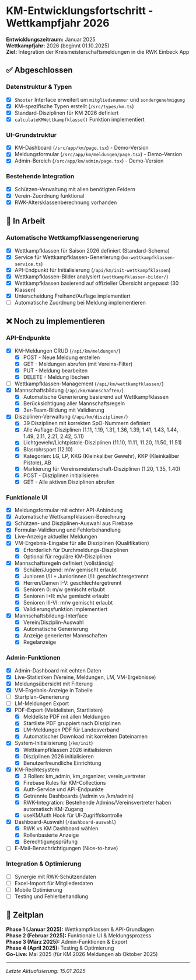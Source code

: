 # KM-Entwicklungsfortschritt - Wettkampfjahr 2026

**Entwicklungszeitraum:** Januar 2025  
**Wettkampfjahr:** 2026 (beginnt 01.10.2025)  
**Ziel:** Integration der Kreismeisterschaftsmeldungen in die RWK Einbeck App

## ✅ Abgeschlossen

### Datenstruktur & Typen
- [x] `Shooter` Interface erweitert um `mitgliedsnummer` und `sondergenehmigung`
- [x] KM-spezifische Typen erstellt (`/src/types/km.ts`)
- [x] Standard-Disziplinen für KM 2026 definiert
- [x] `calculateKMWettkampfklasse()` Funktion implementiert

### UI-Grundstruktur
- [x] KM-Dashboard (`/src/app/km/page.tsx`) - Demo-Version
- [x] Meldungsformular (`/src/app/km/meldungen/page.tsx`) - Demo-Version
- [x] Admin-Bereich (`/src/app/km/admin/page.tsx`) - Demo-Version

### Bestehende Integration
- [x] Schützen-Verwaltung mit allen benötigten Feldern
- [x] Verein-Zuordnung funktional
- [x] RWK-Altersklassenberechnung vorhanden

## 🔄 In Arbeit

### Automatische Wettkampfklassengenerierung
- [x] Wettkampfklassen für Saison 2026 definiert (Standard-Schema)
- [x] Service für Wettkampfklassen-Generierung (`km-wettkampfklassen-service.ts`)
- [x] API-Endpunkt für Initialisierung (`/api/km/init-wettkampfklassen`)
- [x] Wettkampfklassen-Bilder analysiert (`wettkampfklassen-bilder/`)
- [x] Wettkampfklassen basierend auf offizieller Übersicht angepasst (30 Klassen)
- [x] Unterscheidung Freihand/Auflage implementiert
- [ ] Automatische Zuordnung bei Meldung implementieren

## ❌ Noch zu implementieren

### API-Endpunkte
- [x] KM-Meldungen CRUD (`/api/km/meldungen/`)
  - [x] POST - Neue Meldung erstellen
  - [x] GET - Meldungen abrufen (mit Vereins-Filter)
  - [x] PUT - Meldung bearbeiten
  - [x] DELETE - Meldung löschen
- [ ] Wettkampfklassen-Management (`/api/km/wettkampfklassen/`)
- [x] Mannschaftsbildung (`/api/km/mannschaften/`)
  - [x] Automatische Generierung basierend auf Wettkampfklassen
  - [x] Berücksichtigung aller Mannschaftsregeln
  - [x] 3er-Team-Bildung mit Validierung
- [x] Disziplinen-Verwaltung (`/api/km/disziplinen/`)
  - [x] 39 Disziplinen mit korrekten SpO-Nummern definiert
  - [x] Alle Auflage-Disziplinen (1.11, 1.19, 1.31, 1.36, 1.39, 1.41, 1.43, 1.44, 1.49, 2.11, 2.21, 2.42, 5.11)
  - [x] Lichtgewehr/Lichtpistole-Disziplinen (11.10, 11.11, 11.20, 11.50, 11.51)
  - [x] Blasrohrsport (12.10)
  - [x] Kategorien: LG, LP, KKG (Kleinkaliber Gewehr), KKP (Kleinkaliber Pistole), AB
  - [x] Markierung für Vereinsmeisterschaft-Disziplinen (1.20, 1.35, 1.40)
  - [x] POST - Disziplinen initialisieren
  - [x] GET - Alle aktiven Disziplinen abrufen

### Funktionale UI
- [x] Meldungsformular mit echter API-Anbindung
- [x] Automatische Wettkampfklassen-Berechnung
- [x] Schützen- und Disziplinen-Auswahl aus Firebase
- [x] Formular-Validierung und Fehlerbehandlung
- [x] Live-Anzeige aktueller Meldungen
- [x] VM-Ergebnis-Eingabe für alle Disziplinen (Qualifikation)
  - [x] Erforderlich für Durchmeldungs-Disziplinen
  - [x] Optional für reguläre KM-Disziplinen
- [x] Mannschaftsregeln definiert (vollständig)
  - [x] Schüler/Jugend: m/w gemischt erlaubt
  - [x] Junioren I/II + Juniorinnen I/II: geschlechtergetrennt
  - [x] Herren/Damen I-V: geschlechtergetrennt
  - [x] Senioren 0: m/w gemischt erlaubt
  - [x] Senioren I+II: m/w gemischt erlaubt
  - [x] Senioren III-VI: m/w gemischt erlaubt
  - [x] Validierungsfunktion implementiert
- [x] Mannschaftsbildung-Interface
  - [x] Verein/Disziplin-Auswahl
  - [x] Automatische Generierung
  - [x] Anzeige generierter Mannschaften
  - [x] Regelanzeige

### Admin-Funktionen
- [x] Admin-Dashboard mit echten Daten
- [x] Live-Statistiken (Vereine, Meldungen, LM, VM-Ergebnisse)
- [x] Meldungsübersicht mit Filterung
- [x] VM-Ergebnis-Anzeige in Tabelle
- [ ] Startplan-Generierung
- [ ] LM-Meldungen Export
- [x] PDF-Export (Meldelisten, Startlisten)
  - [x] Meldeliste PDF mit allen Meldungen
  - [x] Startliste PDF gruppiert nach Disziplinen
  - [x] LM-Meldungen PDF für Landesverband
  - [x] Automatischer Download mit korrekten Dateinamen
- [x] System-Initialisierung (`/km/init`)
  - [x] Wettkampfklassen 2026 initialisieren
  - [x] Disziplinen 2026 initialisieren
  - [x] Benutzerfreundliche Einrichtung
- [x] KM-Rechtesystem
  - [x] 3 Rollen: km_admin, km_organizer, verein_vertreter
  - [x] Firebase Rules für KM-Collections
  - [x] Auth-Service und API-Endpunkte
  - [x] Getrennte Dashboards (/admin vs /km/admin)
  - [x] RWK-Integration: Bestehende Admins/Vereinsvertreter haben automatisch KM-Zugang
  - [x] useKMAuth Hook für UI-Zugriffskontrolle
- [x] Dashboard-Auswahl (`/dashboard-auswahl`)
  - [x] RWK vs KM Dashboard wählen
  - [x] Rollenbasierte Anzeige
  - [x] Berechtigungsprüfung
- [ ] E-Mail-Benachrichtigungen (Nice-to-have)

### Integration & Optimierung
- [ ] Synergie mit RWK-Schützendaten
- [ ] Excel-Import für Mitgliederdaten
- [ ] Mobile Optimierung
- [ ] Testing und Fehlerbehandlung

## 📅 Zeitplan

**Phase 1 (Januar 2025):** Wettkampfklassen & API-Grundlagen  
**Phase 2 (Februar 2025):** Funktionale UI & Meldungsprozess  
**Phase 3 (März 2025):** Admin-Funktionen & Export  
**Phase 4 (April 2025):** Testing & Optimierung  
**Go-Live:** Mai 2025 (für KM 2026 Meldungen ab Oktober 2025)

---
*Letzte Aktualisierung: 15.01.2025*